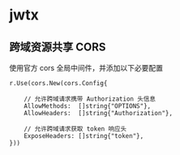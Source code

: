# jwtx

## 跨域资源共享 CORS

使用官方 cors 全局中间件，并添加以下必要配置

```golang
r.Use(cors.New(cors.Config{

    // 允许跨域请求携带 Authorization 头信息
    AllowMethods:  []string{"OPTIONS"},
    AllowHeaders:  []string{"Authorization"},

    // 允许跨域请求获取 token 响应头
    ExposeHeaders: []string{"token"},
}))
```

